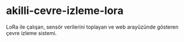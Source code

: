 # akilli-cevre-izleme-lora
LoRa ile çalışan, sensör verilerini toplayan ve web arayüzünde gösteren çevre izleme sistemi.

